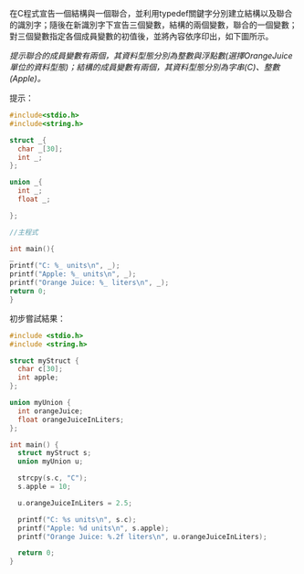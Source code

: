 在C程式宣告一個結構與一個聯合，並利用typedef關鍵字分別建立結構以及聯合的識別字；隨後在新識別字下宣告三個變數，結構的兩個變數，聯合的一個變數；對三個變數指定各個成員變數的初值後，並將內容依序印出，如下圖所示。

*提示聯合的成員變數有兩個，其資料型態分別為整數與浮點數(選擇OrangeJuice單位的資料型態)；結構的成員變數有兩個，其資料型態分別為字串(C)、整數(Apple)。*

提示：
```c
#include<stdio.h>
#include<string.h>

struct _{
  char _[30];
  int _;
};

union _{
  int _;
  float _;

};

//主程式

int main(){
_
printf("C: %_ units\n", _);
printf("Apple: %_ units\n", _);
printf("Orange Juice: %_ liters\n", _);
return 0;
}
```

初步嘗試結果：
```c
#include <stdio.h>
#include <string.h>

struct myStruct {
  char c[30];
  int apple;
};

union myUnion {
  int orangeJuice;
  float orangeJuiceInLiters;
};

int main() {
  struct myStruct s;
  union myUnion u;

  strcpy(s.c, "C");
  s.apple = 10;

  u.orangeJuiceInLiters = 2.5;

  printf("C: %s units\n", s.c);
  printf("Apple: %d units\n", s.apple);
  printf("Orange Juice: %.2f liters\n", u.orangeJuiceInLiters);

  return 0;
}

```
